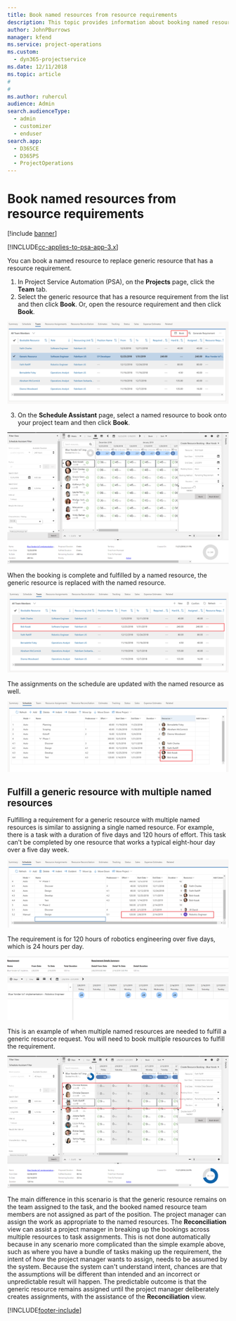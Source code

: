 ```yaml
---
title: Book named resources from resource requirements
description: This topic provides information about booking named resources for a generic resource requirement.
author: JohnPBurrows
manager: kfend
ms.service: project-operations
ms.custom: 
  - dyn365-projectservice
ms.date: 12/11/2018
ms.topic: article
#
#
ms.author: ruhercul
audience: Admin
search.audienceType: 
  - admin
  - customizer
  - enduser
search.app: 
  - D365CE
  - D365PS
  - ProjectOperations
---
```

# Book named resources from resource requirements

[!include [banner](../includes/psa-now-project-operations.md)]

[!INCLUDE[cc-applies-to-psa-app-3.x](../includes/cc-applies-to-psa-app-3x.md)]

You can book a named resource to replace generic resource that has a resource requirement.

1. In Project Service Automation (PSA), on the **Projects** page, click the **Team** tab.
2. Select the generic resource that has a resource requirement from the list and then click **Book**. Or, open the resource requirement and then click **Book**.


![Booking a generic team member](media/RM-how-to-14.png)


3. On the **Schedule Assistant** page, select a named resource to book onto your project team and then click **Book**.

![Booking a generic team member using schedule assistant](media/RM-how-to-15.png)

When the booking is complete and fulfilled by a named resource, the generic resource is replaced with the named resource.

![Named team member replacing a generic team member](media/RM-how-to-16.png)

The assignments on the schedule are updated with the named resource as well.

![Named team member assigned to project tasks](media/RM-how-to-17.png)

## Fulfill a generic resource with multiple named resources
Fulfilling a requirement for a generic resource with multiple named resources is similar to assigning a single named resource. For example, there is a task with a duration of five days and 120 hours of effort. This task can't be completed by one resource that works a typical eight-hour day over a five day week. 

![A task that needs 120 hours of effort over five days](media/RM-how-to-21.png)

The requirement is for 120 hours of robotics engineering over five days, which is 24 hours per day.

![Per day requirement](media/RM-how-to-22.png)

This is an example of when multiple named resources are needed to fulfill a generic resource request. You will need to book multiple resources to fulfill the requirement.

![Booking multiple resources to fulfill the requirement](media/RM-how-to-23.png)

The main difference in this scenario is that the generic resource remains on the team assigned to the task, and the booked named resource team members are not assigned as part of the position. The project manager can assign the work as appropriate to the named resources. The **Reconciliation** view can assist a project manager in breaking up the bookings across multiple resources to task assignments. This is not done automatically because in any scenario more complicated than the simple example above, such as where you have a bundle of tasks making up the requirement, the intent of how the project manager wants to assign, needs to be assumed by the system. Because the system can't understand intent, chances are that the assumptions will be different than intended and an incorrect or unpredictable result will happen. The predictable outcome is that the generic resource remains assigned until the project manager deliberately creates assignments, with the assistance of the **Reconciliation** view.




[!INCLUDE[footer-include](../includes/footer-banner.md)]
